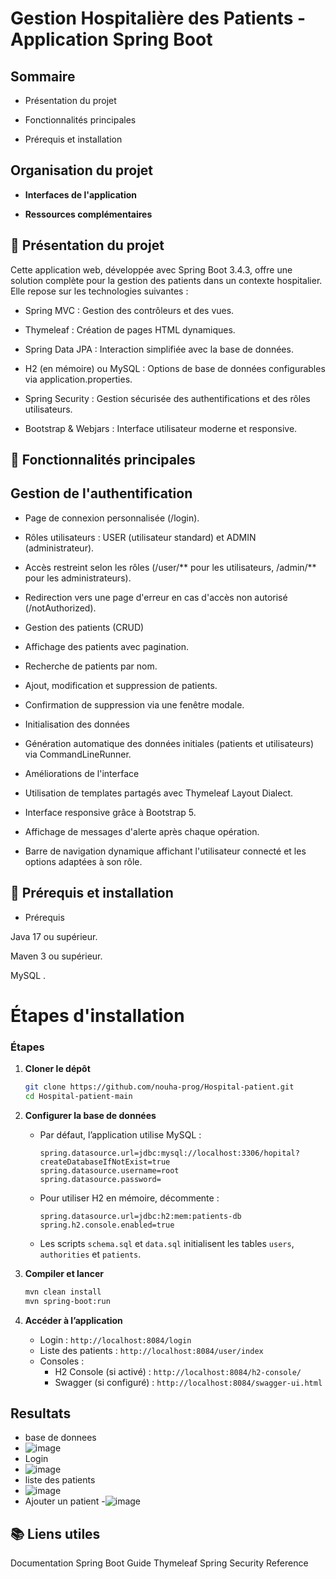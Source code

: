 # Gestion Hospitalière des Patients - Application Spring Boot

## Sommaire





- Présentation du projet



- Fonctionnalités principales



- Prérequis et installation



## Organisation du projet



- **Interfaces de l'application**



- **Ressources complémentaires**

## 📖 Présentation du projet

Cette application web, développée avec Spring Boot 3.4.3, offre une solution complète pour la gestion des patients dans un contexte hospitalier. Elle repose sur les technologies suivantes :





- Spring MVC : Gestion des contrôleurs et des vues.



- Thymeleaf : Création de pages HTML dynamiques.



- Spring Data JPA : Interaction simplifiée avec la base de données.



- H2 (en mémoire) ou MySQL : Options de base de données configurables via application.properties.



- Spring Security : Gestion sécurisée des authentifications et des rôles utilisateurs.



- Bootstrap & Webjars : Interface utilisateur moderne et responsive.

## 🚀 Fonctionnalités principales





## Gestion de l'authentification





- Page de connexion personnalisée (/login).



- Rôles utilisateurs : USER (utilisateur standard) et ADMIN (administrateur).



- Accès restreint selon les rôles (/user/** pour les utilisateurs, /admin/** pour les administrateurs).



- Redirection vers une page d'erreur en cas d'accès non autorisé (/notAuthorized).



- Gestion des patients (CRUD)





- Affichage des patients avec pagination.



- Recherche de patients par nom.



- Ajout, modification et suppression de patients.



- Confirmation de suppression via une fenêtre modale.



- Initialisation des données





- Génération automatique des données initiales (patients et utilisateurs) via CommandLineRunner.



- Améliorations de l'interface





- Utilisation de templates partagés avec Thymeleaf Layout Dialect.



- Interface responsive grâce à Bootstrap 5.



- Affichage de messages d'alerte après chaque opération.



- Barre de navigation dynamique affichant l'utilisateur connecté et les options adaptées à son rôle.

## 🔧 Prérequis et installation

- Prérequis





Java 17 ou supérieur.



Maven 3 ou supérieur.



MySQL .
# Étapes d'installation
### Étapes
1. **Cloner le dépôt**
   ```bash
   git clone https://github.com/nouha-prog/Hospital-patient.git
   cd Hospital-patient-main
   ```

2. **Configurer la base de données**
    - Par défaut, l’application utilise MySQL :
      ```properties
      spring.datasource.url=jdbc:mysql://localhost:3306/hopital?createDatabaseIfNotExist=true
      spring.datasource.username=root
      spring.datasource.password=
      ```
    - Pour utiliser H2 en mémoire, décommente :
      ```properties
      spring.datasource.url=jdbc:h2:mem:patients-db
      spring.h2.console.enabled=true
      ```
    - Les scripts `schema.sql` et `data.sql` initialisent les tables `users`, `authorities` et `patients`.

3. **Compiler et lancer**
   ```bash
   mvn clean install
   mvn spring-boot:run
   ```

4. **Accéder à l’application**
    - Login : `http://localhost:8084/login`
    - Liste des patients : `http://localhost:8084/user/index`
    - Consoles :
        - H2 Console (si activé) : `http://localhost:8084/h2-console/`
        - Swagger (si configuré) : `http://localhost:8084/swagger-ui.html`
## Resultats
- base de donnees 
- ![image](https://github.com/user-attachments/assets/c567b2a5-1d56-45ab-9faa-3c74b9905ad2)
- Login
- ![image](https://github.com/user-attachments/assets/d76de77e-91fa-418a-af5f-3d65007ed5e0)
- liste des patients
- ![image](https://github.com/user-attachments/assets/8f33e064-4dc3-40d3-be67-fc7a56821c88)
- Ajouter un patient
-![image](https://github.com/user-attachments/assets/51088c07-ef4e-4291-bbbd-e8ba478b2247)

## 📚 Liens utiles
Documentation Spring Boot
Guide Thymeleaf
Spring Security Reference
